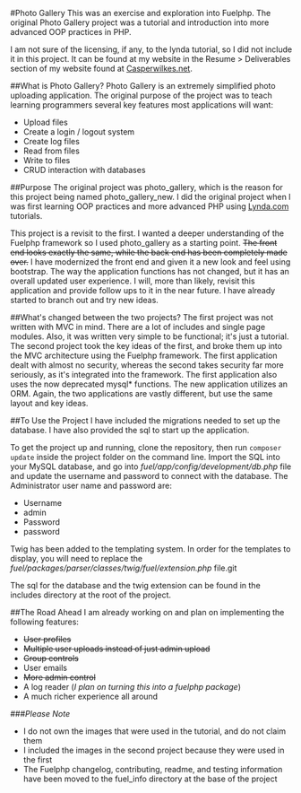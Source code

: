 
#Photo Gallery
This was an exercise and exploration into Fuelphp. The original Photo Gallery project 
was a tutorial and introduction into more advanced OOP practices in PHP. 

I am not sure of the licensing, if any, to the lynda tutorial, so I did not include it 
in this project. It can be found at my website in the Resume > Deliverables section of my website
found at [Casperwilkes.net](http://casperwilkes.net).

##What is Photo Gallery?
Photo Gallery is an extremely simplified photo uploading application. The original purpose
of the project was to teach learning programmers several key features most applications will 
want:
- Upload files
- Create a login / logout system
- Create log files
- Read from files
- Write to files
- CRUD interaction with databases

##Purpose
The original project was photo_gallery, which is the reason for this project being named
photo_gallery_new. I did the original project when I was first learning OOP practices and
more advanced PHP using [Lynda.com](http://www.lynda.com) tutorials. 

This project is a revisit to the first. I wanted a deeper understanding of the Fuelphp 
framework so I used photo_gallery as a starting point. ~~The front end looks 
exactly the same, while the back end has been completely made over.~~ I have modernized the 
front end and given it a new look and feel using bootstrap. The way the application functions
has not changed, but it has an overall updated user experience. I will, more than
likely, revisit this application and provide follow ups to it in the near future. I 
have already started to branch out and try new ideas. 

##What's changed between the two projects?
The first project was not written with MVC in mind. There are a lot of includes and single page
modules. Also, it was written very simple to be functional; it's just a tutorial. The second
project took the key ideas of the first, and broke them up into the MVC architecture using the 
Fuelphp framework. The first application dealt with almost no security, whereas the second takes
security far more seriously, as it's integrated into the framework. The first application also 
uses the now deprecated mysql* functions. The new application utilizes an ORM. Again,
the two applications are vastly different, but use the same layout and key ideas. 

##To Use the Project
I have included the migrations needed to set up the database. I have also provided the 
sql to start up the application.

To get the project up and running, clone the repository, then run `composer update` inside the 
project folder on the command line. Import the SQL into your MySQL database, and go into 
*fuel/app/config/development/db.php* file and update the username and password to connect with 
the database. The Administrator user name and password are:
- Username
 - admin
- Password
 - password

Twig has been added to the templating system. In order for the templates to display, you will 
need to replace the *fuel/packages/parser/classes/twig/fuel/extension.php* file.git 

The sql for the database and the twig extension can be found in the includes directory 
at the root of the project.

##The Road Ahead
I am already working on and plan on implementing the following features:
- ~~User profiles~~
- ~~Multiple user uploads instead of just admin upload~~
- ~~Group controls~~
- User emails
- ~~More admin control~~
- A log reader (*I plan on turning this into a fuelphp package*)
- A much richer experience all around


###*Please Note*
- I do not own the images that were used in the tutorial, and do not claim them
- I included the images in the second project because they were used in the first
- The Fuelphp changelog, contributing, readme, and testing information have been 
moved to the fuel_info directory at the base of the project